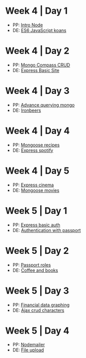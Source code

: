 # Week 4 | Day 1

- PP: [Intro Node](./lab-intro-node.md)
- DE: [ES6 JavaScript koans](./lab-es6-javascript-koans.md)

# Week 4 | Day 2

- PP: [Mongo Compass CRUD](./lab-mongo-compass-crud.md)
- DE: [Express Basic Site](./lab-express-basic-site.md)

# Week 4 | Day 3

- PP: [Advance querying mongo](./lab-advance-querying-mongo.md)
- DE: [Ironbeers](./lab-ironbeers.md)

# Week 4 | Day 4

- PP: [Mongoose recipes](./lab-mongoose-recipes.md)
- DE: [Express spotify](./lab-express-spotify.md)

# Week 4 | Day 5

- PP: [Express cinema](./lab-express-cinema.md)
- DE: [Mongoose movies](./lab-mongoose-movies.md)



# Week 5 | Day 1

- PP: [Express basic auth](./lab-express-basic-auth.md)
- DE: [Authentication with passport](./lab-authentication-with-passport.md)

# Week 5 | Day 2

- PP: [Passport roles](./lab-passport-roles.md)
- DE: [Coffee and books](./lab-coffee-and-books.md)

# Week 5 | Day 3

- PP: [Financial data graphing](./lab-financial-data-graphing.md)
- DE: [Ajax crud characters](./lab-ajax-crud-characters.md)

# Week 5 | Day 4

- PP: [Nodemailer](./lab-nodemailer.md)
- DE: [File upload](./lab-file-upload.md)
